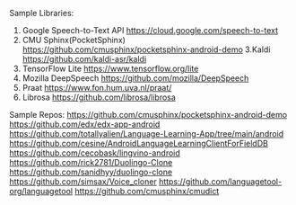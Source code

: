 Sample Libraries:

1. Google Speech-to-Text API
   https://cloud.google.com/speech-to-text
2. CMU Sphinx(PocketSphinx)
   https://github.com/cmusphinx/pocketsphinx-android-demo
   3.Kaldi
   https://github.com/kaldi-asr/kaldi
3. TensorFlow Lite
   https://www.tensorflow.org/lite
4. Mozilla DeepSpeech
   https://github.com/mozilla/DeepSpeech
5. Praat
   https://www.fon.hum.uva.nl/praat/
6. Librosa
   https://github.com/librosa/librosa

Sample Repos:
https://github.com/cmusphinx/pocketsphinx-android-demo
https://github.com/edx/edx-app-android
https://github.com/totallyalien/Language-Learning-App/tree/main/android
https://github.com/cesine/AndroidLanguageLearningClientForFieldDB
https://github.com/cecobask/lingvino-android
https://github.com/rick2781/Duolingo-Clone
https://github.com/sanidhyy/duolingo-clone
https://github.com/simsax/Voice_cloner
https://github.com/languagetool-org/languagetool
https://github.com/cmusphinx/cmudict
